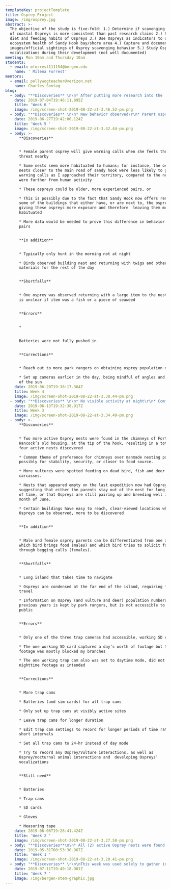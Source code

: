 ```yaml
---
templateKey: projectTemplate
title: Osprey Project
image: /img/osprey.jpg
abstract: >-
  The objective of the study is five-fold: 1.) Determine if scavenging behavior
  of coastal Ospreys is more consistent than past research claims 2.) Study the
  diet and feeding habits of Ospreys 3.) Use Ospreys as indicators to determine
  ecosystem health of Sandy Hook bay/shore area 4.) Capture and document
  images/official sightings of Osprey scavenging behavior 5.) Study Osprey
  vocalizations during their development (not well documented)
meeting: Mon 10am and Thursday 10am
students:
  - email: mforrest111154@bergen.edu
    name: ' Milena Forrest'
mentors:
  - email: pollywogteacher@verizon.net
    name: Charles Sontag
blog:
  - body: "**Discoveries** \n\n* After putting more research into the ‘scouting’ behavior I observed, I learned that there is already a more general term for when birds do this; it is called “sentinel behavior” \r\n* Although previously not known for this, new research is proposing that Ospreys can act as sentinel birds\r\n* In fact, according to the Journal of Toxicology and Environmental Health, “OSPREY: WORLDWIDE SENTINEL SPECIES FOR ASSESSING AND MONITORING ENVIRONMENTAL CONTAMINATION IN RIVERS, LAKES, RESERVOIRS, AND ESTUARIES”\r\n* Not only are ospreys sentinels for the environment, but they act as sentinels for their families and possibly for neighboring osprey families as well\r\n* More data would be needed to prove this sentinel behavior\r\n\n**Corrections**\r\n\n* Leaving cameras up until next week, rather than taking them down to look at footage, hoping this will allow me to catch more usable footage"
    date: 2019-07-04T19:46:11.895Z
    title: 'Week 6 '
    image: /img/screen-shot-2019-08-22-at-3.46.52-pm.png
  - body: "**Discoveries** \n\n* New behavior observed\r\n* Parent osprey, assumed to be male parent osprey due to size, will leave the nest to fly to a nearby highpoint\r\n* The parent osprey then proceeds to scan and scout out the area for any potential threats, occasionally relaying messages back to the parent osprey still in the nest\r\n* Coined the term Scouting behavior to describe this phenomena\r\n* Appears to be used only by the male parent Osprey\r\n\n**Corrections**\r\n\n* Hoping to be able to wrap up this project by week one of the Summer II session"
    date: 2019-06-27T19:42:00.124Z
    title: 'Week 5 '
    image: /img/screen-shot-2019-08-22-at-3.42.44-pm.png
  - body: >-
      **Discoveries** 


      * Female parent osprey will give warning calls when she feels there is a
      threat nearby

      * Some nests seem more habituated to humans; for instance, the ospreys in
      nests closer to the main road of sandy hook were less likely to give
      warning calls as I approached their territory, compared to the nests that
      were further from human activity

      * These ospreys could be older, more experienced pairs, or

      * This is possibly due to the fact that Sandy Hook now offers rentals of
      some of the buildings that either have, or are next to, the osprey nests,
      giving these ospreys more exposure and therefore  leaving them more
      habituated

      * More data would be needed to prove this difference in behavior between
      pairs


      **In addition**


      * Typically only hunt in the morning not at night

      * Birds observed building nest and returning with twigs and other
      materials for the rest of the day


      **Shortfalls**


      * One osprey was observed returning with a large item to the nest, but it
      is unclear if item was a fish or a piece of seaweed


      **Errors**


      * 


      Batteries were not fully pushed in


      **Corrections**


      * Reach out to more park rangers on obtaining osprey population data

      * Set up cameras earlier in the day, being mindful of angles and direction
      of the sun
    date: 2019-06-20T19:38:17.364Z
    title: Week 4
    image: /img/screen-shot-2019-08-22-at-3.38.44-pm.png
  - body: "**Discoveries** \n\n* No visible activity at night\r\n* Comfortable with the presence of other smaller birds\r\n* New possible theory: ospreys prefer chimneys due to stability and less accessibility to nocturnal scavengers, due to the difficulty of climbing bricks (would need data from previous years to confirm this)\r\n\n**In addition**\r\n\n* Data is available on Osprey populations from previous years, but access is not available to the public\r\n* According to the National Park Services, “Habitat: Fresh and saltwater, shallow water estuaries, lakes, and rivers.\r\n*  Nest on platforms, buoys, chimneys, and dead trees.” However current observational data show Ospreys nesting almost exclusively in chimneys, with the exception of one manmade pole\r\n* More observational data would be needed to prove Osprey’s preference for chimneys and avoidance of artificial manmade platforms\r\n\n**Shortfalls**\r\n\n* Due to the unavailability of visible activity of scavenging behavior, as well as abundance of fish in this area, my hypothesis that Ospreys scavenge no longer has any viable potential to be proven.\r\n* When trap cam is pointed directly at the Sun, the glare ends up distracting from most of the footage \r\n* Not enough high points to get a better view of nestlings\r\n* Not enough usable footage, trap cam settings must be further adjusted\r\n\n**Errors**\r\n\n* Camera 2’s SD card was out of place and therefore no footage was taken.\r\n* Camera 3 along with its SD card was stolen\r\n\n**Corrections**\r\n\n* Double check that all cameras have SD cards pushed in\r\n* Can disprove information on Osprey nesting choices by capturing enough images/footage of chimney nests\r\n\n**Still need**\r\n\n* Osprey population data\r\n* Better vantage points\r\n\n****"
    date: 2019-06-13T19:32:38.917Z
    title: Week 3
    image: /img/screen-shot-2019-08-22-at-3.34.40-pm.png
  - body: >-
      **Discoveries** 


      * Two more active Osprey nests were found in the chimneys of Fort
      Hancock’s old housing, at the tip of the hook, resulting in a total of
      four active nests discovered

      * Common theme of preference for chimneys over manmade nesting posts,
      possibly for stability, security, or closer to food source.

      * More vultures were spotted feeding on dead bird, fish and deer
      carcasses.

      * Nests that appeared empty on the last expedition now had Osprey pairs,
      suggesting that either the parents stay out of the nest for long periods
      of time, or that Ospreys are still pairing up and breeding well into the
      month of June.

      * Certain buildings have easy to reach, clear-viewed locations where
      Ospreys can be observed, more to be discovered


      **In addition**


      * Male and female osprey parents can be differentiated from one another by
      which bird brings food (males) and which bird tries to solicit food
      through begging calls (females).


      **Shortfalls**


      * Long island that takes time to navigate

      * Ospreys are condensed at the far end of the island, requiring further
      travel

      * Information on Osprey (and vulture and deer) population numbers from
      previous years is kept by park rangers, but is not accessible to the
      public


      **Errors**


      * Only one of the three trap cameras had accessible, working SD cards

      * The one working SD card captured a day’s worth of footage but the
      footage was mostly blocked my branches

      * The one working trap cam also was set to daytime mode, did not capture
      nighttime footage as intended


      **Corrections**


      * More trap cams

      * Batteries (and sim cards) for all trap cams

      * Only set up trap cams at visibly active sites

      * Leave trap cams for longer duration

      * Edit trap cam settings to record for longer periods of time rather than
      short intervals

      * Set all trap cams to 24-hr instead of day mode

      * Try to record any Osprey/Vulture interactions, as well as
      Osprey/nocturnal animal interactions and  developing Ospreys’
      vocalizations


      **Still need**


      * Batteries

      * Trap cams

      * SD cards

      * Gloves

      * Measuring tape
    date: 2019-06-06T19:28:41.424Z
    title: 'Week 2 '
    image: /img/screen-shot-2019-08-22-at-3.27.58-pm.png
  - body: "**Discoveries**\n\n* All (2) active Osprey nests were found in the chimneys of Fort Hancock’s old housing, at the tip of the hook\r\n* The manmade nests that were created for them are further inland, and, for some reason, are vacant, suggesting there’s a reason the Ospreys are not nesting there. Ospreys typically do not live in colonies and prefer to be spread out from their ‘neighbors’, and yet they are moving more and more towards the tip of sandy hook and away from the rest of the island.\r\n* Near the vacant Osprey nests were an abundance of vultures, at least 4 or 5, feeding on dead bird and fish carcasses.\r\n* One Osprey was seen flying above the area of the vacant Osprey nest and the feeding vultures, appearing to be scoping it out, but never landed in the area.\r\n\n**In addition**\r\n\n* Male and female Ospreys are difficult to distinguish from one another, so rather than referring to mother or father Ospreys, they will be referred to as parent Ospreys\r\n* Osprey vocalizations sound almost paedomorphic (The parent Osprey’s vocalizations were originally thought to be chicks cheeping)\r\n* Baby Osprey vocalizations are raspier, less clear, and higher pitched\r\n\n**Shortfalls**\r\n\n* Long island that takes time to navigate\r\n* Ospreys are condensed at the far end of the island, requiring further travel\r\n* Ospreys are nested in chimneys taller than any surrounding trees, further investigation will be required to find sufficient locations to place the trap cams\r\n\n**Errors**\r\n\n* Only two of the three trap cameras were working\r\n* Set up a trap cam at a vacant nest for hours\r\n* Only set up one trap cam at an active nesting site, but not for a sufficient time to properly document their behavior\r\n\n**Corrections**\r\n\n* More trap cams\r\n* Batteries (and sim cards) for all trap cams\r\n* Only set up trap cams at visibly active sites\r\n* Leave trap cams for longer duration\r\n* Edit trap cam settings to record for longer periods of time rather than short intervals\r\n* Try to record any Osprey/Vulture interactions, as well as developing Ospreys’ vocalizations\r\n\n**Still need**\r\n\n* Batteries\r\n* More trap cams\r\n* Gloves\r\n* Measuring tape\r\n* Sim card reader"
    date: 2019-05-31T00:53:30.967Z
    title: 'Week 1 '
    image: /img/screen-shot-2019-08-22-at-3.20.41-pm.png
  - body: "**Discoveries** \r\n\nThis week was used solely to gather information, review all data and footage and prepare to present all my findings\r\n\n**Shortfalls**\r\n\n* One camera was left on site for two weeks, with over a thousand videos collected. Unfortunately, the night it was placed on a tree, what appears to be an opossum displaced the camera, causing the osprey nest to be out of view for the remainder of the videos\r\n\n**Errors**\r\n\n* One camera was removed from where it was posted by the NJ Sea Grant Consortium \r\n* Fortunately after contacting the NJ Sea Grant Consortium, the trap cam has been located and will be mailed back to me shortly.\r\n\n**Corrections**\r\n\n* Finding more suitable locations for setting up trap cams\r\n* Checking usability of videos and data recorded more frequently to avoid wasting time looking through hours of unusable footage\r\n* Re-evaluating all footage to try to find any new information that can be used towards publication"
    date: 2019-07-11T19:49:18.901Z
    title: 'Week 7 '
    image: /img/bergen-stem-graphic.jpg
---
```


